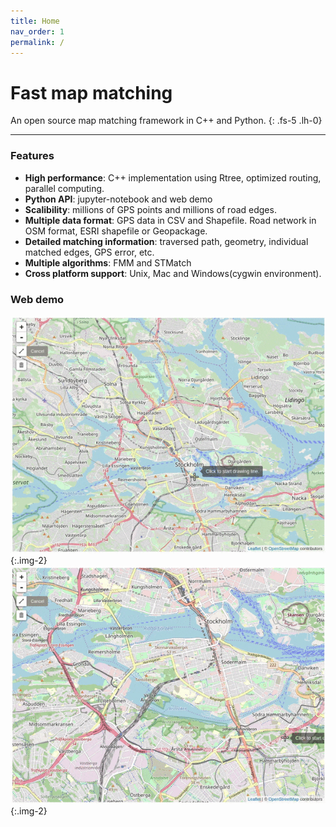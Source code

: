 ```yaml
---
title: Home
nav_order: 1
permalink: /
---
```


# Fast map matching

An open source map matching framework in C++ and Python.
{: .fs-5 .lh-0}

---

### Features

- **High performance**: C++ implementation using Rtree, optimized routing, parallel computing.
- **Python API**: jupyter-notebook and web demo
- **Scalibility**: millions of GPS points and millions of road edges.  
- **Multiple data format**: GPS data in CSV and Shapefile.  Road network in OSM format, ESRI shapefile or Geopackage.
- **Detailed matching information**: traversed path, geometry, individual matched edges, GPS error, etc.
- **Multiple algorithms**: FMM and STMatch
- **Cross platform support**: Unix, Mac and Windows(cygwin environment).

### Web demo

![fmm output](/assets/images/demo1.gif){:.img-2}
![fmm output](/assets/images/demo2.gif){:.img-2}
